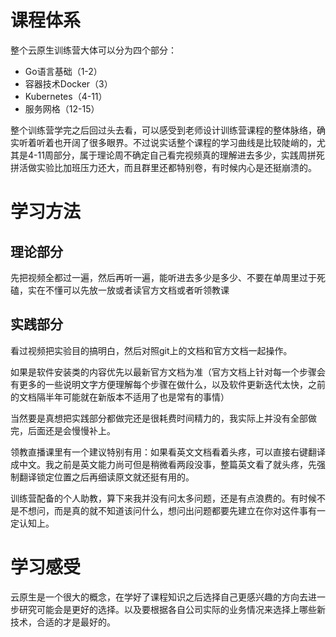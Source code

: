 # 课程体系

整个云原生训练营大体可以分为四个部分：

- Go语言基础（1-2）
- 容器技术Docker（3）
- Kubernetes（4-11）
- 服务网格（12-15）

整个训练营学完之后回过头去看，可以感受到老师设计训练营课程的整体脉络，确实听着听着也开阔了很多眼界。不过说实话整个课程的学习曲线是比较陡峭的，尤其是4-11周部分，属于理论周不确定自己看完视频真的理解进去多少，实践周拼死拼活做实验比加班压力还大，而且群里还都特别卷，有时候内心是还挺崩溃的。

# 学习方法

## 理论部分

先把视频全都过一遍，然后再听一遍，能听进去多少是多少、不要在单周里过于死磕，实在不懂可以先放一放或者读官方文档或者听领教课

## 实践部分

看过视频把实验目的搞明白，然后对照git上的文档和官方文档一起操作。

如果是软件安装类的内容优先以最新官方文档为准（官方文档上针对每一个步骤会有更多的一些说明文字方便理解每个步骤在做什么，以及软件更新迭代太快，之前的文档隔半年可能就在新版本不适用了也是常有的事情）

当然要是真想把实践部分都做完还是很耗费时间精力的，我实际上并没有全部做完，后面还是会慢慢补上。

领教直播课里有一个建议特别有用：如果看英文文档看着头疼，可以直接右键翻译成中文。我之前是英文能力尚可但是稍微看两段没事，整篇英文看了就头疼，先强制翻译锁定位置之后再细读原文就还挺有用的。

训练营配备的个人助教，算下来我并没有问太多问题，还是有点浪费的。有时候不是不想问，而是真的就不知道该问什么，想问出问题都要先建立在你对这件事有一定认知上。

# 学习感受

云原生是一个很大的概念，在学好了课程知识之后选择自己更感兴趣的方向去进一步研究可能会是更好的选择。以及要根据各自公司实际的业务情况来选择上哪些新技术，合适的才是最好的。